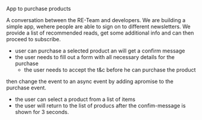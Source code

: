 App to purchase products

A conversation between the RE-Team and developers.
We are building a simple app, wehere people are able to sign on to different newsletters.
We provide a list of recommended reads, get some additional info and can then proceed to subscribe.

- user can purchase a selected product an will get a confirm message
- the user needs to fill out a form with all necessary details for the purchase
	- the user needs to accept the t&c before he can purchase the product

then change the event to an async event by adding apromise to the purchase event.

- the user can select a product from a list of items
- the user will return to the list of producs after the confim-message is shown for 3 seconds.
